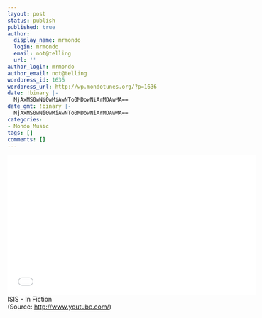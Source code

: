 ```yaml
---
layout: post
status: publish
published: true
author:
  display_name: mrmondo
  login: mrmondo
  email: not@telling
  url: ''
author_login: mrmondo
author_email: not@telling
wordpress_id: 1636
wordpress_url: http://wp.mondotunes.org/?p=1636
date: !binary |-
  MjAxMS0wNi0wMiAwNTo0MDowNiArMDAwMA==
date_gmt: !binary |-
  MjAxMS0wNi0wMiAwNTo0MDowNiArMDAwMA==
categories:
- Mondo Music
tags: []
comments: []
---
```

<iframe width="560" height="315" src="//www.youtube.com/embed/wWTAkBRe6aI" frameborder="0"> </iframe>
ISIS - In Fiction
<div class="attribution">(<span>Source:</span> <a href="http://www.youtube.com/">http://www.youtube.com/</a>)</div>
